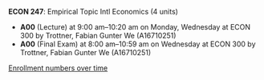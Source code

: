 **ECON 247**: Empirical Topic Intl Economics (4 units)

- **A00** (Lecture) at 9:00 am–10:20 am on Monday, Wednesday at ECON 300 by Trottner, Fabian Gunter We (A16710251)
- **A00** (Final Exam) at 8:00 am–10:59 am on Wednesday at ECON 300 by Trottner, Fabian Gunter We (A16710251)

[Enrollment numbers over time](./ECON247.tsv)
